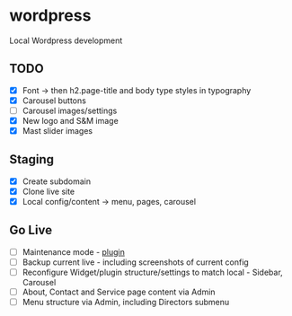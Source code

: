 wordpress
=========

Local Wordpress development

## TODO

- [x] Font -> then h2.page-title and body type styles in typography
- [x] Carousel buttons
- [ ] Carousel images/settings
- [x] New logo and S&M image
- [x] Mast slider images

## Staging

- [x] Create subdomain
- [x] Clone live site
- [x] Local config/content -> menu, pages, carousel

## Go Live

- [ ] Maintenance mode - [plugin](http://wordpress.org/plugins/wp-maintenance-mode/)
- [ ] Backup current live - including screenshots of current config
- [ ] Reconfigure Widget/plugin structure/settings to match local - Sidebar, Carousel
- [ ] About, Contact and Service page content via Admin
- [ ] Menu structure via Admin, including Directors submenu